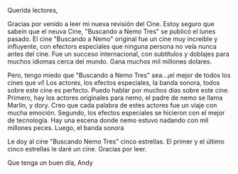 Querida lectores,

Gracias por venido a leer mi nueva revisión del Cine. Estoy seguro que sabeín que el neuva Cine, "Buscando a Nemo Tres" se publicó el lunes pasado. El cine "Buscando a Nemo" original fue un cine muy increíble y influyente, con efectors especiales que ninguna persona no veía nunca antes del cine. Fue un succeso internacional, con subtítulos y doblajes para muchos idiomas cerca del mundo. Gana muchos mil millones dolares.

Pero, tengo miedo que "Buscando a Nemo Tres" sea...¡el mejor de todos los cines que ví! Los actores, los efectos especiales, la banda sonora, todos sobre este cine es perfecto. Puedo hablar por muchos días sobre este cine. Primero, hay los actores originales para nemo, el padre de nemo se llama Marlin, y dory. Creo que cada palabra de estes actores fue un viaje con mucha emoción. Segundo, los efectos especiales se hicieron con el mejor de tecnología. Hay una escena donde nemo estuvo nadando con mil millones peces. Luego, el banda sonora 


Le doy al cine "Buscando Nemo Tres" cinco estrellas. El primer y el último cinco estrellas le daré un cine. Gracias por leer.

Que tenga un buen día,
Andy